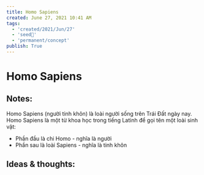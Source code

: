 ```yaml
---
title: Homo Sapiens
created: June 27, 2021 10:41 AM
tags:
  - 'created/2021/Jun/27'
  - 'seed🥜'
  - 'permanent/concept'
publish: True
---
```

# Homo Sapiens

## Notes:
Homo Sapiens (người tinh khôn) là loài người sống trên Trái Đất ngày nay. Homo Sapiens là một từ khoa học trong tiếng Latinh để gọi tên một loài sinh vật:

- Phần đầu là chi Homo - nghĩa là người
- Phần sau là loài Sapiens - nghĩa là tinh khôn

## Ideas & thoughts:

